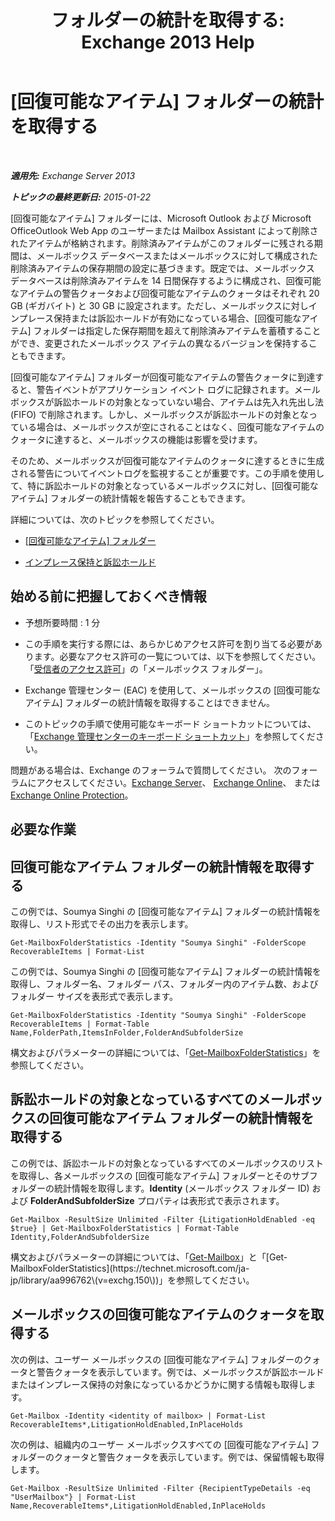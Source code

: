 ﻿---
title: " フォルダーの統計を取得する: Exchange 2013 Help"
TOCTitle: " フォルダーの統計を取得する"
ms:assetid: dee77958-ee87-4908-85e4-ad053bacd8b0
ms:mtpsurl: https://technet.microsoft.com/ja-jp/library/Ff714343(v=EXCHG.150)
ms:contentKeyID: 52057867
ms.date: 04/24/2018
mtps_version: v=EXCHG.150
ms.translationtype: HT
---

# [回復可能なアイテム] フォルダーの統計を取得する

 

_**適用先:** Exchange Server 2013_

_**トピックの最終更新日:** 2015-01-22_

\[回復可能なアイテム\] フォルダーには、Microsoft Outlook および Microsoft OfficeOutlook Web App のユーザーまたは Mailbox Assistant によって削除されたアイテムが格納されます。削除済みアイテムがこのフォルダーに残される期間は、メールボックス データベースまたはメールボックスに対して構成された削除済みアイテムの保存期間の設定に基づきます。既定では、メールボックス データベースは削除済みアイテムを 14 日間保存するように構成され、回復可能なアイテムの警告クォータおよび回復可能なアイテムのクォータはそれぞれ 20 GB (ギガバイト) と 30 GB に設定されます。ただし、メールボックスに対しインプレース保持または訴訟ホールドが有効になっている場合、\[回復可能なアイテム\] フォルダーは指定した保存期間を超えて削除済みアイテムを蓄積することができ、変更されたメールボックス アイテムの異なるバージョンを保持することもできます。

\[回復可能なアイテム\] フォルダーが回復可能なアイテムの警告クォータに到達すると、警告イベントがアプリケーション イベント ログに記録されます。メールボックスが訴訟ホールドの対象となっていない場合、アイテムは先入れ先出し法 (FIFO) で削除されます。しかし、メールボックスが訴訟ホールドの対象となっている場合は、メールボックスが空にされることはなく、回復可能なアイテムのクォータに達すると、メールボックスの機能は影響を受けます。

そのため、メールボックスが回復可能なアイテムのクォータに達するときに生成される警告についてイベントログを監視することが重要です。この手順を使用して、特に訴訟ホールドの対象となっているメールボックスに対し、\[回復可能なアイテム\] フォルダーの統計情報を報告することもできます。

詳細については、次のトピックを参照してください。

  - [\[回復可能なアイテム\] フォルダー](recoverable-items-folder-exchange-2013-help.md)

  - [インプレース保持と訴訟ホールド](in-place-hold-and-litigation-hold-exchange-2013-help.md)

## 始める前に把握しておくべき情報

  - 予想所要時間 : 1 分

  - この手順を実行する際には、あらかじめアクセス許可を割り当てる必要があります。必要なアクセス許可の一覧については、以下を参照してください。「[受信者のアクセス許可](recipients-permissions-exchange-2013-help.md)」の「メールボックス フォルダー」。

  - Exchange 管理センター (EAC) を使用して、メールボックスの \[回復可能なアイテム\] フォルダーの統計情報を取得することはできません。

  - このトピックの手順で使用可能なキーボード ショートカットについては、「[Exchange 管理センターのキーボード ショートカット](keyboard-shortcuts-in-the-exchange-admin-center-exchange-online-protection-help.md)」を参照してください。

問題がある場合は、Exchange のフォーラムで質問してください。 次のフォーラムにアクセスしてください。[Exchange Server](https://go.microsoft.com/fwlink/p/?linkid=60612)、 [Exchange Online](https://go.microsoft.com/fwlink/p/?linkid=267542)、 または [Exchange Online Protection](https://go.microsoft.com/fwlink/p/?linkid=285351)。

## 必要な作業

## 回復可能なアイテム フォルダーの統計情報を取得する

この例では、Soumya Singhi の \[回復可能なアイテム\] フォルダーの統計情報を取得し、リスト形式でその出力を表示します。

    Get-MailboxFolderStatistics -Identity "Soumya Singhi" -FolderScope RecoverableItems | Format-List

この例では、Soumya Singhi の \[回復可能なアイテム\] フォルダーの統計情報を取得し、フォルダー名、フォルダー パス、フォルダー内のアイテム数、およびフォルダー サイズを表形式で表示します。

    Get-MailboxFolderStatistics -Identity "Soumya Singhi" -FolderScope RecoverableItems | Format-Table Name,FolderPath,ItemsInFolder,FolderAndSubfolderSize

構文およびパラメーターの詳細については、「[Get-MailboxFolderStatistics](https://technet.microsoft.com/ja-jp/library/aa996762\(v=exchg.150\))」を参照してください。

## 訴訟ホールドの対象となっているすべてのメールボックスの回復可能なアイテム フォルダーの統計情報を取得する

この例では、訴訟ホールドの対象となっているすべてのメールボックスのリストを取得し、各メールボックスの \[回復可能なアイテム\] フォルダーとそのサブフォルダーの統計情報を取得します。**Identity** (メールボックス フォルダー ID) および **FolderAndSubfolderSize** プロパティは表形式で表示されます。

    Get-Mailbox -ResultSize Unlimited -Filter {LitigationHoldEnabled -eq $true} | Get-MailboxFolderStatistics | Format-Table Identity,FolderAndSubfolderSize

構文およびパラメーターの詳細については、「[Get-Mailbox](https://technet.microsoft.com/ja-jp/library/bb123685\(v=exchg.150\))」と「[Get-MailboxFolderStatistics](https://technet.microsoft.com/ja-jp/library/aa996762\(v=exchg.150\))」を参照してください。

## メールボックスの回復可能なアイテムのクォータを取得する

次の例は、ユーザー メールボックスの \[回復可能なアイテム\] フォルダーのクォータと警告クォータを表示しています。例では、メールボックスが訴訟ホールドまたはインプレース保持の対象になっているかどうかに関する情報も取得します。

    Get-Mailbox -Identity <identity of mailbox> | Format-List RecoverableItems*,LitigationHoldEnabled,InPlaceHolds

次の例は、組織内のユーザー メールボックスすべての \[回復可能なアイテム\] フォルダーのクォータと警告クォータを表示しています。例では、保留情報も取得します。

    Get-Mailbox -ResultSize Unlimited -Filter {RecipientTypeDetails -eq "UserMailbox"} | Format-List Name,RecoverableItems*,LitigationHoldEnabled,InPlaceHolds

